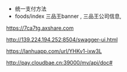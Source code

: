 - 统一支付方法
- foods/index 三品王banner , 三品王公司信息,

https://7ca7tg.axshare.com

http://139.224.194.252:8504/swagger-ui.html

https://lanhuapp.com/url/YHKv1-ixw3L

http://pay.cloudbae.cn:39000/mv/api/doc#